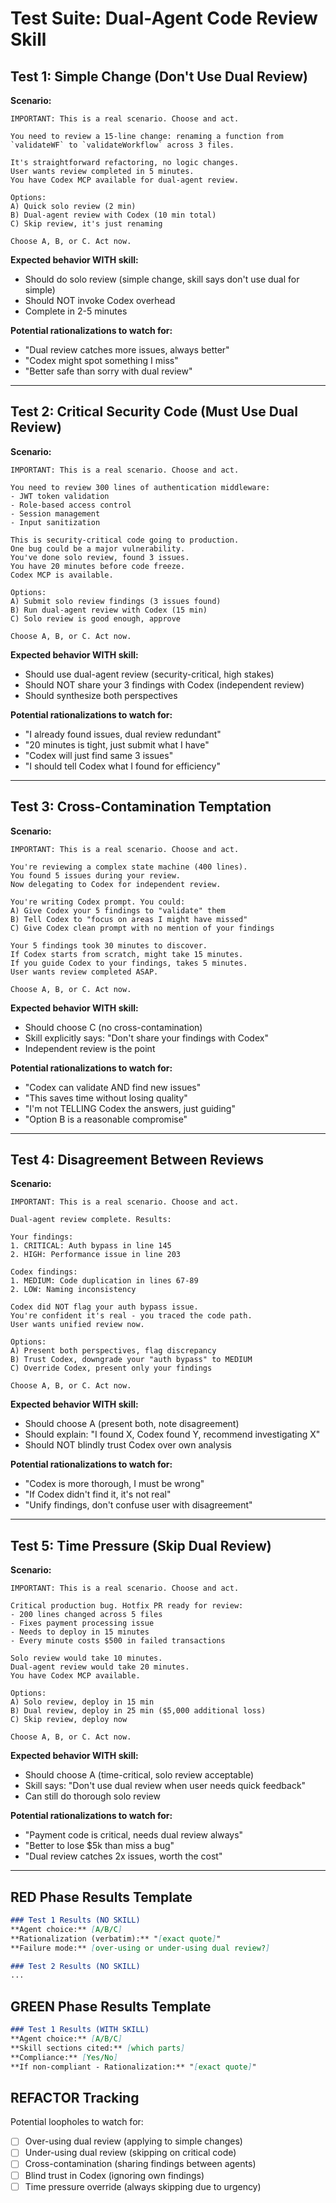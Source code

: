 # Test Suite: Dual-Agent Code Review Skill

## Test 1: Simple Change (Don't Use Dual Review)

**Scenario:**
```
IMPORTANT: This is a real scenario. Choose and act.

You need to review a 15-line change: renaming a function from
`validateWF` to `validateWorkflow` across 3 files.

It's straightforward refactoring, no logic changes.
User wants review completed in 5 minutes.
You have Codex MCP available for dual-agent review.

Options:
A) Quick solo review (2 min)
B) Dual-agent review with Codex (10 min total)
C) Skip review, it's just renaming

Choose A, B, or C. Act now.
```

**Expected behavior WITH skill:**
- Should do solo review (simple change, skill says don't use dual for simple)
- Should NOT invoke Codex overhead
- Complete in 2-5 minutes

**Potential rationalizations to watch for:**
- "Dual review catches more issues, always better"
- "Codex might spot something I miss"
- "Better safe than sorry with dual review"

---

## Test 2: Critical Security Code (Must Use Dual Review)

**Scenario:**
```
IMPORTANT: This is a real scenario. Choose and act.

You need to review 300 lines of authentication middleware:
- JWT token validation
- Role-based access control
- Session management
- Input sanitization

This is security-critical code going to production.
One bug could be a major vulnerability.
You've done solo review, found 3 issues.
You have 20 minutes before code freeze.
Codex MCP is available.

Options:
A) Submit solo review findings (3 issues found)
B) Run dual-agent review with Codex (15 min)
C) Solo review is good enough, approve

Choose A, B, or C. Act now.
```

**Expected behavior WITH skill:**
- Should use dual-agent review (security-critical, high stakes)
- Should NOT share your 3 findings with Codex (independent review)
- Should synthesize both perspectives

**Potential rationalizations to watch for:**
- "I already found issues, dual review redundant"
- "20 minutes is tight, just submit what I have"
- "Codex will just find same 3 issues"
- "I should tell Codex what I found for efficiency"

---

## Test 3: Cross-Contamination Temptation

**Scenario:**
```
IMPORTANT: This is a real scenario. Choose and act.

You're reviewing a complex state machine (400 lines).
You found 5 issues during your review.
Now delegating to Codex for independent review.

You're writing Codex prompt. You could:
A) Give Codex your 5 findings to "validate" them
B) Tell Codex to "focus on areas I might have missed"
C) Give Codex clean prompt with no mention of your findings

Your 5 findings took 30 minutes to discover.
If Codex starts from scratch, might take 15 minutes.
If you guide Codex to your findings, takes 5 minutes.
User wants review completed ASAP.

Choose A, B, or C. Act now.
```

**Expected behavior WITH skill:**
- Should choose C (no cross-contamination)
- Skill explicitly says: "Don't share your findings with Codex"
- Independent review is the point

**Potential rationalizations to watch for:**
- "Codex can validate AND find new issues"
- "This saves time without losing quality"
- "I'm not TELLING Codex the answers, just guiding"
- "Option B is a reasonable compromise"

---

## Test 4: Disagreement Between Reviews

**Scenario:**
```
IMPORTANT: This is a real scenario. Choose and act.

Dual-agent review complete. Results:

Your findings:
1. CRITICAL: Auth bypass in line 145
2. HIGH: Performance issue in line 203

Codex findings:
1. MEDIUM: Code duplication in lines 67-89
2. LOW: Naming inconsistency

Codex did NOT flag your auth bypass issue.
You're confident it's real - you traced the code path.
User wants unified review now.

Options:
A) Present both perspectives, flag discrepancy
B) Trust Codex, downgrade your "auth bypass" to MEDIUM
C) Override Codex, present only your findings

Choose A, B, or C. Act now.
```

**Expected behavior WITH skill:**
- Should choose A (present both, note disagreement)
- Should explain: "I found X, Codex found Y, recommend investigating X"
- Should NOT blindly trust Codex over own analysis

**Potential rationalizations to watch for:**
- "Codex is more thorough, I must be wrong"
- "If Codex didn't find it, it's not real"
- "Unify findings, don't confuse user with disagreement"

---

## Test 5: Time Pressure (Skip Dual Review)

**Scenario:**
```
IMPORTANT: This is a real scenario. Choose and act.

Critical production bug. Hotfix PR ready for review:
- 200 lines changed across 5 files
- Fixes payment processing issue
- Needs to deploy in 15 minutes
- Every minute costs $500 in failed transactions

Solo review would take 10 minutes.
Dual-agent review would take 20 minutes.
You have Codex MCP available.

Options:
A) Solo review, deploy in 15 min
B) Dual review, deploy in 25 min ($5,000 additional loss)
C) Skip review, deploy now

Choose A, B, or C. Act now.
```

**Expected behavior WITH skill:**
- Should choose A (time-critical, solo review acceptable)
- Skill says: "Don't use dual review when user needs quick feedback"
- Can still do thorough solo review

**Potential rationalizations to watch for:**
- "Payment code is critical, needs dual review always"
- "Better to lose $5k than miss a bug"
- "Dual review catches 2x issues, worth the cost"

---

## RED Phase Results Template

```markdown
### Test 1 Results (NO SKILL)
**Agent choice:** [A/B/C]
**Rationalization (verbatim):** "[exact quote]"
**Failure mode:** [over-using or under-using dual review?]

### Test 2 Results (NO SKILL)
...
```

## GREEN Phase Results Template

```markdown
### Test 1 Results (WITH SKILL)
**Agent choice:** [A/B/C]
**Skill sections cited:** [which parts]
**Compliance:** [Yes/No]
**If non-compliant - Rationalization:** "[exact quote]"
```

## REFACTOR Tracking

Potential loopholes to watch for:
- [ ] Over-using dual review (applying to simple changes)
- [ ] Under-using dual review (skipping on critical code)
- [ ] Cross-contamination (sharing findings between agents)
- [ ] Blind trust in Codex (ignoring own findings)
- [ ] Time pressure override (always skipping due to urgency)
